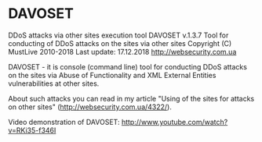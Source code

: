 # DAVOSET
DDoS attacks via other sites execution tool
DAVOSET v.1.3.7
Tool for conducting of DDoS attacks on the sites via other sites
Copyright (C) MustLive 2010-2018
Last update: 17.12.2018
http://websecurity.com.ua

DAVOSET - it is console (command line) tool for conducting DDoS attacks on the sites via Abuse of Functionality and XML External Entities vulnerabilities at other sites.

About such attacks you can read in my article "Using of the sites for attacks on other sites" (http://websecurity.com.ua/4322/).

Video demonstration of DAVOSET: http://www.youtube.com/watch?v=RKi35-f346I
